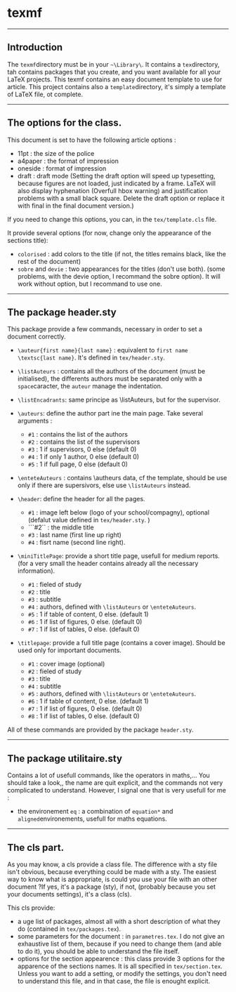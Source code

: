 # texmf
***

## Introduction

The ```texmf```directory must be in your ```~\Library\```. It contains a ```tex```directory, tah contains packages that you create, and you want available for all your LaTeX projects. This texmf contains an easy document template to use for article. This project contains also a ```template```directory, it's simply a template of LaTeX file, ot complete.
***
## The options for the class.
This document is set to have the following article options : 
* 11pt : the size of the police
* a4paper : the format of impression
* oneside : format of impression
* draft : draft mode (Setting the draft option will speed up typesetting, because figures are not loaded, just indicated by a frame. LaTeX will also display hyphenation (Overfull hbox warning) and justification problems with a small black square. Delete the draft option or replace it with final in the final document version.)

If you need to change this options, you can, in the ```tex/template.cls``` file.

It provide several options (for now, change only the appearance of the sections title):
* ```colorised``` : add colors to the title (if not, the titles remains black, like the rest of the document)
* ```sobre``` and ```devie``` : two appearances for the titles (don't use both). (some problems, with the devie option, I recommand the sobre option). It will work without option, but I recommand to use one.

***
## The package header.sty
This package provide a few commands, necessary in order to set a document correctly. 
* ```\auteur{first name}{last name}``` : equivalent to ```first name \textsc{last name}```. It's defined in ```tex/header.sty```. 
* ```\listAuteurs``` : contains all the authors of the document (must be initialised), the differents authors must be separated only with a ```space```caracter, the ```auteur``` manage the indentation.
* ```\listEncadrants```: same principe as \listAuteurs, but for the supervisor.
* ```\auteurs```: define the author part ine the main page. Take several arguments : 
  * ```#1``` : contains the list of the authors
  * ```#2``` : contains the list of the supervisors
  * ```#3``` : 1 if supervisors, 0 else (default 0)
  * ```#4``` : 1 if only 1 author, 0 else (default 0)
  * ```#5``` : 1 if full page, 0 else (default 0)
* ```\enteteAuteurs``` : contains \autheurs data, cf the template, should be use only if there are supersivors, else use ```\listAuteurs``` instead.
* ```\header```: define the header for all the pages.
  * ```#1``` : image left below (logo of your school/compagny), optional (defalut value defined in ```tex/header.sty```. )
  * ```#2`` : the middle title
  * ```#3``` : last name (first line up right)
  * ```#4``` : fisrt name (second line right).

* ```\miniTitlePage```: provide a short title page, usefull for medium reports. (for a very small the header contains already all the necessary information).
  * ```#1``` : fieled of study
  * ```#2``` : title
  * ```#3``` : subtitle 
  * ```#4``` : authors, defined with  ```\listAuteurs``` or ```\enteteAuteurs```.
  * ```#5``` : 1 if table of content, 0 else. (default 1)
  * ```#6``` : 1 if list of figures, 0 else. (default 0)
  * ```#7``` : 1 if list of tables, 0 else. (default 0)

* ```\titlepage```: provide a full title page (contains a cover image). Should be used only for important documents.
  * ```#1``` : cover image (optional)
  * ```#2``` : fieled of study
  * ```#3``` : title
  * ```#4``` : subtitle 
  * ```#5``` : authors, defined with  ```\listAuteurs``` or ```\enteteAuteurs```.
  * ```#6``` : 1 if table of content, 0 else. (default 1)
  * ```#7``` : 1 if list of figures, 0 else. (default 0)
  * ```#8``` : 1 if list of tables, 0 else. (default 0)

All of these commands are provided by the package ```header.sty```.
***

## The package utilitaire.sty
Contains a lot of usefull commands, like the operators in maths,... You should take a look,, the name are quit explicit, and the commands not very complicated to understand.
However, I signal one that is very usefull for me : 
* the environement ```eq``` : a combination of ```equation*``` and ```aligned```environements, usefull for maths equations.

***
## The cls part.
As you may know, a cls provide a class file. The difference with a sty file isn't obvious, because everything could be made with a sty. The easiest way to know what is appropriate, is could you use your file with an other document ?If yes, it's a package (sty), if not, (probably because you set your documents settings), it's a class (cls).

This cls provide: 
* a uge list of packages, almost all with a short description of what they do (contained in ```tex/packages.tex```).
* some parameters for the document : in ```parametres.tex```. I do not give an exhaustive list of them, because if you need to change them (and able to do it), you should be able to understand the file itself.
* options for the section appearence : this class provide 3 options for the apparence of the sections names. It is all specified in ```tex/section.tex```. Unless you want to add a setting, or modify the settings, you don't need to understand this file, and in that case, the file is enought explicit.
  
